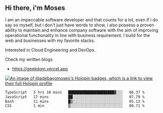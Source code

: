 ## Hi there, i'm Moses

I am an impeccable software developer and that counts for a lot, even if i do say so myself, but i don't just have words to show, i also possess a proven ability to maintain and enhance company software with the aim of improving operational functionality in line with business requirement. I build for the web and businesses with my favorite stacks.

Interested in Cloud Engineering and DevOps.

Check my written blogs
- https://geekdom.vercel.app

[![An image of @adebayomoses's Holopin badges, which is a link to view their full Holopin profile](https://holopin.me/adebayomoses)](https://holopin.io/@adebayomoses)

<!--START_SECTION:waka-->

```txt
TypeScript   3 hrs 18 mins   █████████████████████▓░░░   86.37 %
JavaScript   17 mins         ██░░░░░░░░░░░░░░░░░░░░░░░   07.79 %
Bash         11 mins         █▒░░░░░░░░░░░░░░░░░░░░░░░   05.13 %
CSS          1 min           ▒░░░░░░░░░░░░░░░░░░░░░░░░   00.71 %
```

<!--END_SECTION:waka-->
